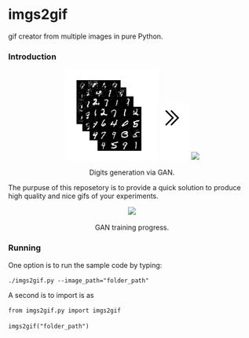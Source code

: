# imgs2gif
gif creator from multiple images in pure Python.

### Introduction
<p align="center">
  <img src="readme_figs/stack_if_imgs.png" width="190" />
  <img src="readme_figs/right_arrow.png" width="60" />
  <img src="readme_figs/gif_of_imgs.gif" width="170" />
</p>
<p align="center">
    Digits generation via GAN.
</p>

The purpuse of this reposetory is to provide a quick solution to produce high quality and nice gifs of your experiments.

<p align="center">
  <img src="readme_figs/gan_gif.gif" width="800" />
</p>
<p align="center">
    GAN training progress.
</p>

### Running
One option is to run the sample code by typing:

```
./imgs2gif.py --image_path="folder_path"
```
A second is to import is as
```
from imgs2gif.py import imgs2gif

imgs2gif("folder_path")
```